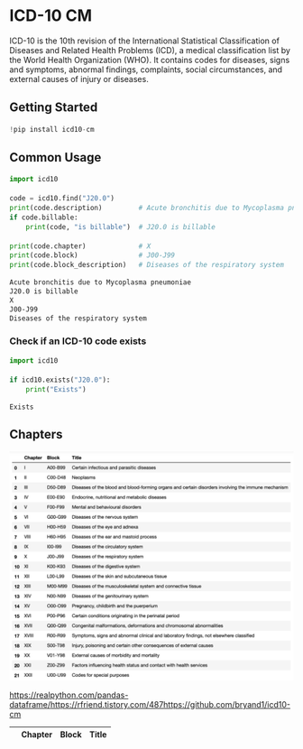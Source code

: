 # ICD-10 CM 
ICD-10 is the 10th revision of the International Statistical Classification of Diseases and Related Health Problems (ICD), a medical classification list by the World Health Organization (WHO). It contains codes for diseases, signs and symptoms, abnormal findings, complaints, social circumstances, and external causes of injury or diseases.

## Getting Started


```python
!pip install icd10-cm
```


## Common Usage


```python
import icd10

code = icd10.find("J20.0")
print(code.description)         # Acute bronchitis due to Mycoplasma pneumoniae
if code.billable:
    print(code, "is billable")  # J20.0 is billable

print(code.chapter)             # X
print(code.block)               # J00-J99
print(code.block_description)   # Diseases of the respiratory system
```

    Acute bronchitis due to Mycoplasma pneumoniae
    J20.0 is billable
    X
    J00-J99
    Diseases of the respiratory system


### Check if an ICD-10 code exists


```python
import icd10

if icd10.exists("J20.0"):
    print("Exists")
```

    Exists


## Chapters

![ICD-10.png](https://github.com/JisueKim/DataAnalyst/blob/master/images/ICD-10.png?raw=true)

<style  type="text/css" >
    #T_d9ad2d58_3c56_11eb_a3ab_3e22fbb86391 th {
          text-align: left;
    }#T_d9ad2d58_3c56_11eb_a3ab_3e22fbb86391row0_col0,#T_d9ad2d58_3c56_11eb_a3ab_3e22fbb86391row0_col1,#T_d9ad2d58_3c56_11eb_a3ab_3e22fbb86391row0_col2,#T_d9ad2d58_3c56_11eb_a3ab_3e22fbb86391row1_col0,#T_d9ad2d58_3c56_11eb_a3ab_3e22fbb86391row1_col1,#T_d9ad2d58_3c56_11eb_a3ab_3e22fbb86391row1_col2,#T_d9ad2d58_3c56_11eb_a3ab_3e22fbb86391row2_col0,#T_d9ad2d58_3c56_11eb_a3ab_3e22fbb86391row2_col1,#T_d9ad2d58_3c56_11eb_a3ab_3e22fbb86391row2_col2,#T_d9ad2d58_3c56_11eb_a3ab_3e22fbb86391row3_col0,#T_d9ad2d58_3c56_11eb_a3ab_3e22fbb86391row3_col1,#T_d9ad2d58_3c56_11eb_a3ab_3e22fbb86391row3_col2,#T_d9ad2d58_3c56_11eb_a3ab_3e22fbb86391row4_col0,#T_d9ad2d58_3c56_11eb_a3ab_3e22fbb86391row4_col1,#T_d9ad2d58_3c56_11eb_a3ab_3e22fbb86391row4_col2,#T_d9ad2d58_3c56_11eb_a3ab_3e22fbb86391row5_col0,#T_d9ad2d58_3c56_11eb_a3ab_3e22fbb86391row5_col1,#T_d9ad2d58_3c56_11eb_a3ab_3e22fbb86391row5_col2,#T_d9ad2d58_3c56_11eb_a3ab_3e22fbb86391row6_col0,#T_d9ad2d58_3c56_11eb_a3ab_3e22fbb86391row6_col1,#T_d9ad2d58_3c56_11eb_a3ab_3e22fbb86391row6_col2,#T_d9ad2d58_3c56_11eb_a3ab_3e22fbb86391row7_col0,#T_d9ad2d58_3c56_11eb_a3ab_3e22fbb86391row7_col1,#T_d9ad2d58_3c56_11eb_a3ab_3e22fbb86391row7_col2,#T_d9ad2d58_3c56_11eb_a3ab_3e22fbb86391row8_col0,#T_d9ad2d58_3c56_11eb_a3ab_3e22fbb86391row8_col1,#T_d9ad2d58_3c56_11eb_a3ab_3e22fbb86391row8_col2,#T_d9ad2d58_3c56_11eb_a3ab_3e22fbb86391row9_col0,#T_d9ad2d58_3c56_11eb_a3ab_3e22fbb86391row9_col1,#T_d9ad2d58_3c56_11eb_a3ab_3e22fbb86391row9_col2,#T_d9ad2d58_3c56_11eb_a3ab_3e22fbb86391row10_col0,#T_d9ad2d58_3c56_11eb_a3ab_3e22fbb86391row10_col1,#T_d9ad2d58_3c56_11eb_a3ab_3e22fbb86391row10_col2,#T_d9ad2d58_3c56_11eb_a3ab_3e22fbb86391row11_col0,#T_d9ad2d58_3c56_11eb_a3ab_3e22fbb86391row11_col1,#T_d9ad2d58_3c56_11eb_a3ab_3e22fbb86391row11_col2,#T_d9ad2d58_3c56_11eb_a3ab_3e22fbb86391row12_col0,#T_d9ad2d58_3c56_11eb_a3ab_3e22fbb86391row12_col1,#T_d9ad2d58_3c56_11eb_a3ab_3e22fbb86391row12_col2,#T_d9ad2d58_3c56_11eb_a3ab_3e22fbb86391row13_col0,#T_d9ad2d58_3c56_11eb_a3ab_3e22fbb86391row13_col1,#T_d9ad2d58_3c56_11eb_a3ab_3e22fbb86391row13_col2,#T_d9ad2d58_3c56_11eb_a3ab_3e22fbb86391row14_col0,#T_d9ad2d58_3c56_11eb_a3ab_3e22fbb86391row14_col1,#T_d9ad2d58_3c56_11eb_a3ab_3e22fbb86391row14_col2,#T_d9ad2d58_3c56_11eb_a3ab_3e22fbb86391row15_col0,#T_d9ad2d58_3c56_11eb_a3ab_3e22fbb86391row15_col1,#T_d9ad2d58_3c56_11eb_a3ab_3e22fbb86391row15_col2,#T_d9ad2d58_3c56_11eb_a3ab_3e22fbb86391row16_col0,#T_d9ad2d58_3c56_11eb_a3ab_3e22fbb86391row16_col1,#T_d9ad2d58_3c56_11eb_a3ab_3e22fbb86391row16_col2,#T_d9ad2d58_3c56_11eb_a3ab_3e22fbb86391row17_col0,#T_d9ad2d58_3c56_11eb_a3ab_3e22fbb86391row17_col1,#T_d9ad2d58_3c56_11eb_a3ab_3e22fbb86391row17_col2,#T_d9ad2d58_3c56_11eb_a3ab_3e22fbb86391row18_col0,#T_d9ad2d58_3c56_11eb_a3ab_3e22fbb86391row18_col1,#T_d9ad2d58_3c56_11eb_a3ab_3e22fbb86391row18_col2,#T_d9ad2d58_3c56_11eb_a3ab_3e22fbb86391row19_col0,#T_d9ad2d58_3c56_11eb_a3ab_3e22fbb86391row19_col1,#T_d9ad2d58_3c56_11eb_a3ab_3e22fbb86391row19_col2,#T_d9ad2d58_3c56_11eb_a3ab_3e22fbb86391row20_col0,#T_d9ad2d58_3c56_11eb_a3ab_3e22fbb86391row20_col1,#T_d9ad2d58_3c56_11eb_a3ab_3e22fbb86391row20_col2,#T_d9ad2d58_3c56_11eb_a3ab_3e22fbb86391row21_col0,#T_d9ad2d58_3c56_11eb_a3ab_3e22fbb86391row21_col1,#T_d9ad2d58_3c56_11eb_a3ab_3e22fbb86391row21_col2{
            text-align:  left;
        }</style><table id="T_d9ad2d58_3c56_11eb_a3ab_3e22fbb86391" ><thead>    <tr>        <th class="blank level0" ></th>        <th class="col_heading level0 col0" >Chapter</th>        <th class="col_heading level0 col1" >Block</th>        <th class="col_heading level0 col2" >Title</th>    </tr></thead><tbody

https://realpython.com/pandas-dataframe/
https://rfriend.tistory.com/487
https://github.com/bryand1/icd10-cm

